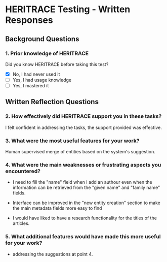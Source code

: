 # HERITRACE Testing - Written Responses

## Background Questions

### 1. Prior knowledge of HERITRACE
Did you know HERITRACE before taking this test?
- [x] No, I had never used it
- [ ] Yes, I had usage knowledge
- [ ] Yes, I mastered it

## Written Reflection Questions

### 2. How effectively did HERITRACE support you in these tasks?

I felt confident in addressing the tasks, the support provided was effective. 


### 3. What were the most useful features for your work?

Human supervised merge of entities based on the system's suggestion.



### 4. What were the main weaknesses or frustrating aspects you encountered?

- I need to fill the "name" field when I add an authour even when the information can be retrieved from the "given name" and "family name" fields. 

- Interface can be improved in the "new entity creation" section to make the main metadata fields more easy to find 

- I would have liked to have a research functionality for the titles of the articles. 


### 5. What additional features would have made this more useful for your work?

- addressing the suggestions at point 4. 
